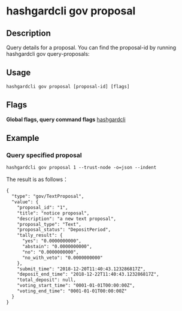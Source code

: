 # hashgardcli gov proposal

## Description

Query details for a proposal. You can find the proposal-id by running hashgardcli gov query-proposals:

## Usage

```shell
hashgardcli gov proposal [proposal-id] [flags]
```
## Flags

**Global flags, query command flags** [hashgardcli](../README.md)

## Example

### Query specified proposal

```shell
hashgardcli gov proposal 1 --trust-node -o=json --indent
```

The result is as follows：

```txt
{
  "type": "gov/TextProposal",
  "value": {
    "proposal_id": "1",
    "title": "notice proposal",
    "description": "a new text proposal",
    "proposal_type": "Text",
    "proposal_status": "DepositPeriod",
    "tally_result": {
      "yes": "0.0000000000",
      "abstain": "0.0000000000",
      "no": "0.0000000000",
      "no_with_veto": "0.0000000000"
    },
    "submit_time": "2018-12-20T11:40:43.123286817Z",
    "deposit_end_time": "2018-12-22T11:40:43.123286817Z",
    "total_deposit": null,
    "voting_start_time": "0001-01-01T00:00:00Z",
    "voting_end_time": "0001-01-01T00:00:00Z"
  }
}
```
